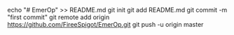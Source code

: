 echo "# EmerOp" >> README.md
git init
git add README.md
git commit -m "first commit"
git remote add origin https://github.com/FireeSpigot/EmerOp.git
git push -u origin master
